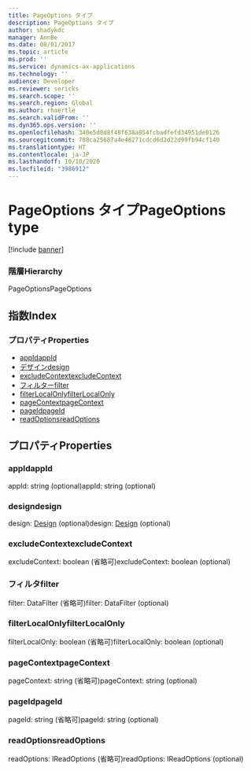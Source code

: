 ```yaml
---
title: PageOptions タイプ
description: PageOptions タイプ
author: shadykdc
manager: AnnBe
ms.date: 08/01/2017
ms.topic: article
ms.prod: ''
ms.service: dynamics-ax-applications
ms.technology: ''
audience: Developer
ms.reviewer: sericks
ms.search.scope: ''
ms.search.region: Global
ms.author: rhaertle
ms.search.validFrom: ''
ms.dyn365.ops.version: ''
ms.openlocfilehash: 340e5d8d8f48f638a854fcbadfefd34951de0126
ms.sourcegitcommit: 708ca25687a4e48271cdcd6d2d22d99fb94cf140
ms.translationtype: HT
ms.contentlocale: ja-JP
ms.lasthandoff: 10/10/2020
ms.locfileid: "3986912"
---
```

# <a name="pageoptions-type"></a><span data-ttu-id="ae364-103">PageOptions タイプ</span><span class="sxs-lookup"><span data-stu-id="ae364-103">PageOptions type</span></span>

[!include [banner](../../../../includes/banner.md)]

### <a name="hierarchy"></a><span data-ttu-id="ae364-104">階層</span><span class="sxs-lookup"><span data-stu-id="ae364-104">Hierarchy</span></span>

<span data-ttu-id="ae364-105">PageOptions</span><span class="sxs-lookup"><span data-stu-id="ae364-105">PageOptions</span></span> <br>

## <a name="index"></a><span data-ttu-id="ae364-106">指数</span><span class="sxs-lookup"><span data-stu-id="ae364-106">Index</span></span>

### <a name="properties"></a><span data-ttu-id="ae364-107">プロパティ</span><span class="sxs-lookup"><span data-stu-id="ae364-107">Properties</span></span>

* [<span data-ttu-id="ae364-108">appId</span><span class="sxs-lookup"><span data-stu-id="ae364-108">appId</span></span>](view-model-ipage-ipageoptions.md#appid)
* [<span data-ttu-id="ae364-109">デザイン</span><span class="sxs-lookup"><span data-stu-id="ae364-109">design</span></span>](view-model-ipage-ipageoptions.md#design)
* [<span data-ttu-id="ae364-110">excludeContext</span><span class="sxs-lookup"><span data-stu-id="ae364-110">excludeContext</span></span>](view-model-ipage-ipageoptions.md#excludecontext)
* [<span data-ttu-id="ae364-111">フィルター</span><span class="sxs-lookup"><span data-stu-id="ae364-111">filter</span></span>](view-model-ipage-ipageoptions.md#filter)
* [<span data-ttu-id="ae364-112">filterLocalOnly</span><span class="sxs-lookup"><span data-stu-id="ae364-112">filterLocalOnly</span></span>](view-model-ipage-ipageoptions.md#filterlocalonly)
* [<span data-ttu-id="ae364-113">pageContext</span><span class="sxs-lookup"><span data-stu-id="ae364-113">pageContext</span></span>](view-model-ipage-ipageoptions.md#pagecontext)
* [<span data-ttu-id="ae364-114">pageId</span><span class="sxs-lookup"><span data-stu-id="ae364-114">pageId</span></span>](view-model-ipage-ipageoptions.md#pageid)
* [<span data-ttu-id="ae364-115">readOptions</span><span class="sxs-lookup"><span data-stu-id="ae364-115">readOptions</span></span>](view-model-ipage-ipageoptions.md#readoptions)

## <a name="properties"></a><span data-ttu-id="ae364-116">プロパティ</span><span class="sxs-lookup"><span data-stu-id="ae364-116">Properties</span></span>

### <a name="appid"></a><span data-ttu-id="ae364-117">appId</span><span class="sxs-lookup"><span data-stu-id="ae364-117">appId</span></span>

<span data-ttu-id="ae364-118">appId: string (optional)</span><span class="sxs-lookup"><span data-stu-id="ae364-118">appId: string (optional)</span></span> 




### <a name="design"></a><span data-ttu-id="ae364-119">design</span><span class="sxs-lookup"><span data-stu-id="ae364-119">design</span></span>

<span data-ttu-id="ae364-120">design: [Design](view-model-ipage-idesign.md) (optional)</span><span class="sxs-lookup"><span data-stu-id="ae364-120">design: [Design](view-model-ipage-idesign.md) (optional)</span></span> 




### <a name="excludecontext"></a><span data-ttu-id="ae364-121">excludeContext</span><span class="sxs-lookup"><span data-stu-id="ae364-121">excludeContext</span></span>

<span data-ttu-id="ae364-122">excludeContext: boolean (省略可)</span><span class="sxs-lookup"><span data-stu-id="ae364-122">excludeContext: boolean (optional)</span></span> 




### <a name="filter"></a><span data-ttu-id="ae364-123">フィルタ</span><span class="sxs-lookup"><span data-stu-id="ae364-123">filter</span></span>

<span data-ttu-id="ae364-124">filter: DataFilter (省略可)</span><span class="sxs-lookup"><span data-stu-id="ae364-124">filter: DataFilter (optional)</span></span> 




### <a name="filterlocalonly"></a><span data-ttu-id="ae364-125">filterLocalOnly</span><span class="sxs-lookup"><span data-stu-id="ae364-125">filterLocalOnly</span></span>

<span data-ttu-id="ae364-126">filterLocalOnly: boolean (省略可)</span><span class="sxs-lookup"><span data-stu-id="ae364-126">filterLocalOnly: boolean (optional)</span></span> 




### <a name="pagecontext"></a><span data-ttu-id="ae364-127">pageContext</span><span class="sxs-lookup"><span data-stu-id="ae364-127">pageContext</span></span>

<span data-ttu-id="ae364-128">pageContext: string (省略可)</span><span class="sxs-lookup"><span data-stu-id="ae364-128">pageContext: string (optional)</span></span> 




### <a name="pageid"></a><span data-ttu-id="ae364-129">pageId</span><span class="sxs-lookup"><span data-stu-id="ae364-129">pageId</span></span>

<span data-ttu-id="ae364-130">pageId: string (省略可)</span><span class="sxs-lookup"><span data-stu-id="ae364-130">pageId: string (optional)</span></span> 




### <a name="readoptions"></a><span data-ttu-id="ae364-131">readOptions</span><span class="sxs-lookup"><span data-stu-id="ae364-131">readOptions</span></span>

<span data-ttu-id="ae364-132">readOptions: IReadOptions (省略可)</span><span class="sxs-lookup"><span data-stu-id="ae364-132">readOptions: IReadOptions (optional)</span></span> 




